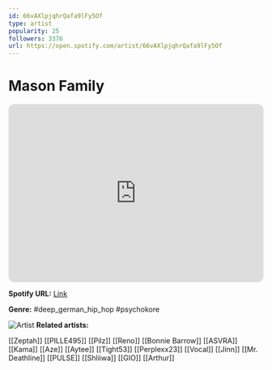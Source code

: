 ```yaml
---
id: 66vAXlpjqhrQafa9lFy5Of
type: artist
popularity: 25
followers: 3376
url: https://open.spotify.com/artist/66vAXlpjqhrQafa9lFy5Of
---
```

# Mason Family

<iframe style="border-radius:12px" src="https://open.spotify.com/embed/artist/66vAXlpjqhrQafa9lFy5Of" width="100%" height="352" frameBorder="0" allowfullscreen="" allow="autoplay; clipboard-write; encrypted-media; fullscreen; picture-in-picture" loading="lazy"></iframe>

**Spotify URL:** [Link](https://open.spotify.com/artist/66vAXlpjqhrQafa9lFy5Of)

**Genre:**  #deep_german_hip_hop #psychokore

![Artist](https://i.scdn.co/image/ab6761610000e5eb4bba60099dee645831b7808f)
**Related artists:**

[[Zeptah]]
[[PILLE495]]
[[Pilz]]
[[Reno]]
[[Bonnie Barrow]]
[[ASVRA]]
[[Kama]]
[[Aze]]
[[Aytee]]
[[Tight53]]
[[Perplexx23]]
[[Vocal]]
[[Jinn]]
[[Mr. Deathline]]
[[PULSE]]
[[Shliiwa]]
[[GIO]]
[[Arthur]]
